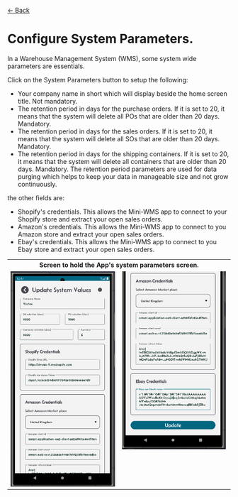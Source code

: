 [← Back](miniWMSConfiguration.md)

# Configure System Parameters.

In a Warehouse Management System (WMS), some system wide parameters are essentials.

Click on the System Parameters button to setup the following: 
- Your company name in short which will display beside the home screen title. Not mandatory.
- The retention period in days for the purchase orders. If it is set to 20, it means that the system will delete all POs that are older than 20 days. Mandatory. 
- The retention period in days for the sales orders. If it is set to 20, it means that the system will delete all SOs that are older than 20 days. Mandatory. 
- The retention period in days for the shipping containers. If it is set to 20, it means that the system will delete all containers that are older than 20 days. Mandatory. 
The retention period parameters are used for data purging which helps to keep your data in manageable size and not grow continuously.

the other fields are:
- Shopify's credentials. This allows the Mini-WMS app to connect to your Shopify store and extract your open sales orders.
- Amazon's credentials. This allows the Mini-WMS app to connect to you Amazon store and extract your open sales orders.
- Ebay's credentials. This allows the Mini-WMS app to connect to you Ebay store and extract your open sales orders.
  
<table>
  <tr>
    <th colspan="2">Screen to hold the App's system parameters screen.</th>
  </tr>
  <tr>
    <td style="vertical-align: top;">
      <img src="asset/systemParameters.png" alt="Step 1">
    </td>
    <td style="vertical-align: top;">
      <img src="asset/systemParameters1.png" alt="Step 2">
    </td>
  </tr>
</table>


